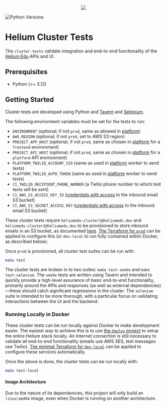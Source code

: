 <p align="center"><img src="https://www.heliumedu.com/assets/img/logo_full_blue.png" /></p>

![Python Versions](https://img.shields.io/badge/python-%203.10%20|%203.11%20|%203.12%20-blue)

# Helium Cluster Tests

The `cluster-tests` validate integration and end-to-end functionality of the [Helium Edu](https://www.heliumedu.com/) APIs and UI.

## Prerequisites

- Python (>= 3.12)

## Getting Started

Cluster tests are developed using Python and [Tavern](https://taverntesting.github.io/) and [Selenium](https://www.selenium.dev/documentation/).

The following environment variables must be set for the tests to run:

- `ENVIRONMENT` (optional; if not `prod`, same as allowed in [platform](https://github.com/HeliumEdu/platform?tab=readme-ov-file#project-information))
- `AWS_REGION` (optional; if not `prod`, set to AWS S3 region)
- `PROJECT_APP_HOST` (optional; if not `prod`, same as chosen in [platform](https://github.com/HeliumEdu/platform/blob/main/conf/configs/common.py#L32) for a `frontend` environment)
- `PROJECT_API_HOST` (optional; if not `prod`, same as chosen in [platform](https://github.com/HeliumEdu/platform/blob/main/conf/configs/common.py#L32) for a `platform` API environment)
- `PLATFORM_TWILIO_ACCOUNT_SID` (same as used in [platform](https://github.com/HeliumEdu/platform) worker to send texts)
- `PLATFORM_TWILIO_AUTH_TOKEN` (same as used in [platform](https://github.com/HeliumEdu/platform) worker to send texts)
- `CI_TWILIO_RECIPIENT_PHONE_NUMBER` (a Twilio phone number to which test texts will be sent)
- `CI_AWS_S3_ACCESS_KEY_ID` ([credentials with access](https://github.com/HeliumEdu/deploy/blob/main/terraform/modules/secretsmanager/ci_creds/main.tf#L5) to the inbound email S3 bucket)
- `CI_AWS_S3_SECRET_ACCESS_KEY` ([credentials with access](https://github.com/HeliumEdu/deploy/blob/main/terraform/modules/secretsmanager/ci_creds/main.tf#L5) to the inbound email S3 bucket)

These cluster tests require `heliumedu-cluster1@heliumedu.dev` and `heliumedu-cluster2@heliumedu.dev` to be provisioned
to store inbound emails in an S3 bucket, as documented [here](https://docs.aws.amazon.com/ses/latest/DeveloperGuide/receiving-email-getting-started.html).
[The Terraform for `prod`](https://github.com/HeliumEdu/deploy/tree/main/terraform/environments/prod#readme) can be
applied to configure this (or `dev-local` to run fully contained within Docker, as described below).

Once `prod` is provisioned, all cluster test suites can be run with:

```sh
make test
```

The cluster tests are broken in to two suites: `make test-smoke` and `make test-selenium`. The `smoke` tests are
written using Tavern and intended to quickly provide a high-level assurance of basic end-to-end functionality,
primarily around the APIs and responses (as well as external dependencies)—these should catch significant regressions
in the cluster. The `selenium` suite is intended to be more thorough, with a particular focus on validating
interactions between the UI and the backend.

### Running Locally in Docker

These cluster tests can be run locally against Docker to make development easier. The easiest way to achieve this is
to use [the `deploy` project](https://github.com/HeliumEdu/deploy?tab=readme-ov-file#docker-setup) to setup the
entire Helium stack locally. An Internet connection is still necessary to validate all end-to-end functionality
(emails use AWS SES, text messages use Twilio). [The minimal Terraform for `dev-local`](https://github.com/HeliumEdu/deploy/tree/main/terraform/environments/dev-local#readme)
can be applied to configure these services automatically.

Once the above is done, the cluster tests can be run locally with:

```sh
make test-local
```

#### Image Architecture

Due to the nature of its dependencies, this project will only build an `linux/amd64` image, even when Docker is running
on another architecture.
